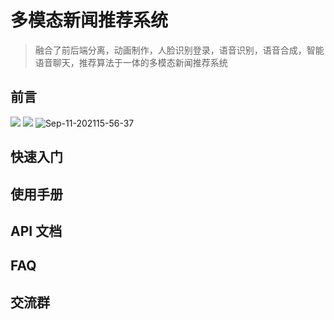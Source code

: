 # 多模态新闻推荐系统

> 融合了前后端分离，动画制作，人脸识别登录，语音识别，语音合成，智能语音聊天，推荐算法于一体的多模态新闻推荐系统

## 前言

![](https://pic.imgdb.cn/item/613c57c844eaada739ac3bd9.jpg)
![](https://pic.imgdb.cn/item/613c59a544eaada739aff61c.jpg)
![Sep-11-202115-56-37](https://gitee.com/harrytsz/harrytszBlogPics/raw/master/uPic/Sep-11-202115-56-37.gif)


## 快速入门

## 使用手册

## API 文档

## FAQ

## 交流群
